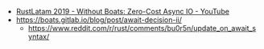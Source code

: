 - [RustLatam 2019 - Without Boats: Zero-Cost Async IO - YouTube](https://www.youtube.com/watch?v=skos4B5x7qE)
- https://boats.gitlab.io/blog/post/await-decision-ii/
  - https://www.reddit.com/r/rust/comments/bu0r5n/update_on_await_syntax/
